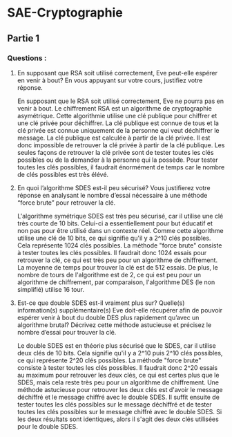 
# SAE-Cryptographie

## Partie 1

### Questions :
1. En supposant que RSA soit utilisé correctement, Eve peut-elle espérer en venir à bout? En vous appuyant sur votre cours, justifiez votre réponse.

    En supposant que le RSA soit utilisé correctement, Eve ne pourra pas en venir à bout. Le chiffrement RSA est un algorithme de cryptographie asymétrique. Cette algorithmie utilise une clé publique pour chiffrer et une clé privée pour déchiffrer. La clé publique est connue de tous et la clé privée est connue uniquement de la personne qui veut déchiffrer le message. La clé publique est calculée à partir de la clé privée. Il est donc impossible de retrouver la clé privée à partir de la clé publique. Les seules façons de retrouver la clé privée sont de tester toutes les clés possibles ou de la demander à la personne qui la possède. Pour tester toutes les clés possibles, il faudrait énormément de temps car le nombre de clés possibles est très élévé.


2. En quoi l’algorithme SDES est-il peu sécurisé? Vous justifierez votre réponse en analysant le nombre d’essai nécessaire à une méthode “force brute” pour retrouver la clé.

    L'algorithme symétrique SDES est très peu sécurisé, car il utilise une clé très courte de 10 bits. Celui-ci a essentiellement pour but éducatif et non pas pour être utilisé dans un contexte réel. Comme cette algorithme utilise une clé de 10 bits, ce qui signifie qu'il y a 2^10 clés possibles. Cela représente 1024 clés possibles. La méthode "force brute" consiste à tester toutes les clés possibles. Il faudrait donc 1024 essais pour retrouver la clé, ce qui est très peu pour un algorithme de chiffrement. La moyenne de temps pour trouver la clé est de 512 essais. De plus, le nombre de tours de l'algorithme est de 2, ce qui est peu pour un algorithme de chiffrement, par comparaison, l'algorithme DES (le non simplifié) utilise 16 tour.

3. Est-ce que double SDES est-il vraiment plus sur? Quelle(s) information(s) supplémentaire(s) Eve doit-elle récupérer afin de pouvoir espérer venir à bout du double DES plus rapidement qu’avec un algorithme brutal? Décrivez cette méthode astucieuse et précisez le nombre d’essai pour trouver la clé.

    Le double SDES est en théorie plus sécurisé que le SDES, car il utilise deux clés de 10 bits. Cela signifie qu'il y a 2^10 puis 2^10 clés possibles, ce qui représente 2^20 clés possibles. La méthode "force brute" consiste à tester toutes les clés possibles. Il faudrait donc 2^20 essais au maximum pour retrouver les deux clés, ce qui est certes plus que le SDES, mais cela reste très peu pour un algorithme de chiffrement. Une méthode astucieuse pour retrouver les deux clés est d'avoir le message déchiffré et le message chiffré avec le double SDES. Il suffit ensuite de tester toutes les clés possibles sur le message déchiffré et de tester toutes les clés possibles sur le message chiffré avec le double SDES. Si les deux résultats sont identiques, alors il s'agit des deux clés utilisées pour le double SDES.